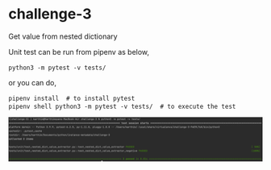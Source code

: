 # challenge-3
Get value from nested dictionary

Unit test can be run from pipenv as below, 

```
python3 -m pytest -v tests/
```

or you can do, 

```
pipenv install  # to install pytest
pipenv shell python3 -m pytest -v tests/  # to execute the test
```

![unit_test_result.png](unit_test_result.png)
